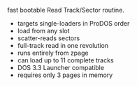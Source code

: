 fast bootable Read Track/Sector routine.
- targets single-loaders in ProDOS order
- load from any slot
- scatter-reads sectors
- full-track read in one revolution
- runs entirely from zpage
- can load up to 11 complete tracks
- DOS 3.3 Launcher compatible
- requires only 3 pages in memory
